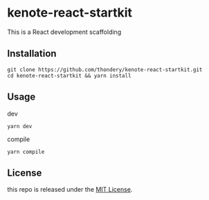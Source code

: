 # kenote-react-startkit
This is a React development scaffolding

## Installation

```
git clone https://github.com/thondery/kenote-react-startkit.git
cd kenote-react-startkit && yarn install
```

## Usage

dev
```
yarn dev
```

compile
```
yarn compile
```

## License

this repo is released under the [MIT License](https://github.com/thondery/kenote-react-startkit/blob/master/LICENSE).